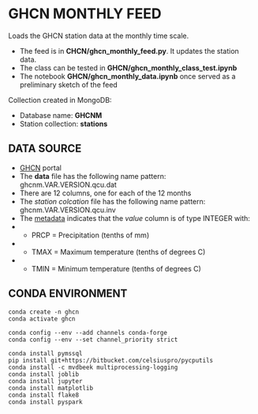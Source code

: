 # GHCN MONTHLY FEED

Loads the GHCN station data at the monthly time scale.

* The feed is in __CHCN/ghcn_monthly_feed.py__. It updates the station data.
* The class can be tested in __GHCN/ghcn_monthly_class_test.ipynb__
* The notebook __GHCN/ghcn_monthly_data.ipynb__ once served as a preliminary sketch of the feed


Collection created in MongoDB:

* Database name: __GHCNM__
* Station collection: __stations__

## DATA SOURCE

* [GHCN](https://www1.ncdc.noaa.gov/pub/data/ghcn/v4/) portal
* The **data** file has the following name pattern: ghcnm.VAR.VERSION.qcu.dat
* There are 12 columns, one for each of the 12 months
* The *station colcation* file has the following name pattern: ghcnm.VAR.VERSION.qcu.inv
* The [metadata](https://www1.ncdc.noaa.gov/pub/data/ghcn/v4/readme.txt) indicates that the *value* column is of type INTEGER with:
* * PRCP = Precipitation (tenths of mm)
* * TMAX = Maximum temperature (tenths of degrees C)
* * TMIN = Minimum temperature (tenths of degrees C)


## CONDA ENVIRONMENT


```code
conda create -n ghcn
conda activate ghcn

conda config --env --add channels conda-forge
conda config --env --set channel_priority strict

conda install pymssql
pip install git+https://bitbucket.com/celsiuspro/pycputils
conda install -c mvdbeek multiprocessing-logging
conda install joblib
conda install jupyter
conda install matplotlib
conda install flake8
conda install pyspark
```